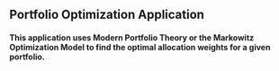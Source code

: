 ## Portfolio Optimization Application
#### This application uses Modern Portfolio Theory or the Markowitz Optimization Model to find the optimal allocation weights for a given portfolio. 
